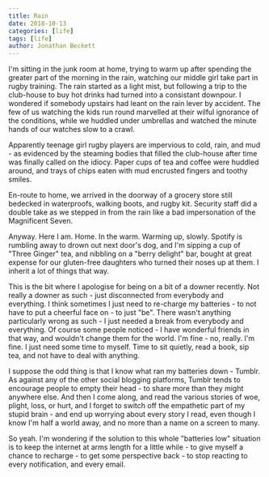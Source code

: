 ```yaml
---
title: Rain
date: 2018-10-13
categories: [life]
tags: [life]
author: Jonathan Beckett
---
```


I'm sitting in the junk room at home, trying to warm up after spending the greater part of the morning in the rain, watching our middle girl take part in rugby training. The rain started as a light mist, but following a trip to the club-house to buy hot drinks had turned into a consistant downpour. I wondered if somebody upstairs had leant on the rain lever by accident. The few of us watching the kids run round marvelled at their wilful ignorance of the conditions, while we huddled under umbrellas and watched the minute hands of our watches slow to a crawl.

Apparently teenage girl rugby players are impervious to cold, rain, and mud - as evidenced by the steaming bodies that filled the club-house after time was finally called on the idiocy. Paper cups of tea and coffee were huddled around, and trays of chips eaten with mud encrusted fingers and toothy smiles.

En-route to home, we arrived in the doorway of a grocery store still bedecked in waterproofs, walking boots, and rugby kit. Security staff did a double take as we stepped in from the rain like a bad impersonation of the Magnificent Seven.

Anyway. Here I am. Home. In the warm. Warming up, slowly. Spotify is rumbling away to drown out next door's dog, and I'm sipping a cup of "Three Ginger" tea, and nibbling on a "berry delight" bar, bought at great expense for our gluten-free daughters who turned their noses up at them. I inherit a lot of things that way.

This is the bit where I apologise for being on a bit of a downer recently. Not really a downer as such - just disconnected from everybody and everything. I think sometimes I just need to re-charge my batteries - to not have to put a cheerful face on - to just "be". There wasn't anything particularly wrong as such - I just needed a break from everybody and everything. Of course some people noticed - I have wonderful friends in that way, and wouldn't change them for the world. I'm fine - no, really. I'm fine. I just need some time to myself. Time to sit quietly, read a book, sip tea, and not have to deal with anything.

I suppose the odd thing is that I know what ran my batteries down - Tumblr. As against any of the other social blogging platforms, Tumblr tends to encourage people to empty their head - to share more than they might anywhere else. And then I come along, and read the various stories of woe, plight, loss, or hurt, and I forget to switch off the empathetic part of my stupid brain - and end up worrying about every story I read, even though I know I'm half a world away, and no more than a name on a screen to many.

So yeah. I'm wondering if the solution to this whole "batteries low" situation is to keep the internet at arms length for a little while - to give myself a chance to recharge - to get some perspective back - to stop reacting to every notification, and every email.